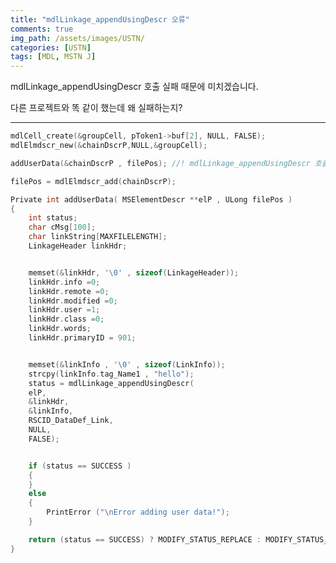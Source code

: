 ```yaml
---
title: "mdlLinkage_appendUsingDescr 오류"
comments: true 
img_path: /assets/images/USTN/
categories: [USTN]
tags: [MDL, MSTN J]
---
```


mdlLinkage_appendUsingDescr 호출 실패 때문에 미치겠습니다.

다른 프로젝트와 똑 같이 했는데 왜 실패하는지?

-------------------------------------------------------------------------------------------------------------
```c
mdlCell_create(&groupCell, pToken1->buf[2], NULL, FALSE);
mdlElmdscr_new(&chainDscrP,NULL,&groupCell);

addUserData(&chainDscrP , filePos); //! mdlLinkage_appendUsingDescr 호출

filePos = mdlElmdscr_add(chainDscrP);

Private int addUserData( MSElementDescr **elP , ULong filePos )
{
    int status;
    char cMsg[100];
    char linkString[MAXFILELENGTH];
    LinkageHeader linkHdr;


    memset(&linkHdr, '\0' , sizeof(LinkageHeader));
    linkHdr.info =0;
    linkHdr.remote =0;
    linkHdr.modified =0;
    linkHdr.user =1;
    linkHdr.class =0;
    linkHdr.words;
    linkHdr.primaryID = 901;


    memset(&linkInfo , '\0' , sizeof(LinkInfo));
    strcpy(linkInfo.tag_Name1 , "hello");
    status = mdlLinkage_appendUsingDescr(
    elP,
    &linkHdr,
    &linkInfo,
    RSCID_DataDef_Link,
    NULL,
    FALSE);


    if (status == SUCCESS )
    {
    }
    else
    {
        PrintError ("\nError adding user data!");
    }

    return (status == SUCCESS) ? MODIFY_STATUS_REPLACE : MODIFY_STATUS_ABORT;
}
```